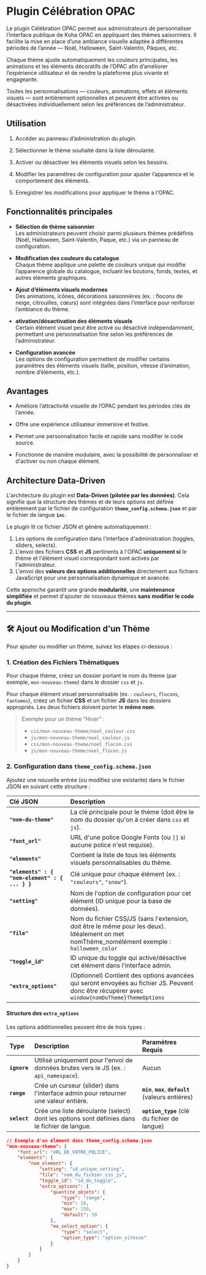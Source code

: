 # Plugin Célébration OPAC

Le plugin Célébration OPAC permet aux administrateurs de personnaliser l’interface publique de Koha OPAC en appliquant des thèmes saisonniers.
Il facilite la mise en place d’une ambiance visuelle adaptée à différentes périodes de l’année — Noël, Halloween, Saint-Valentin, Pâques, etc.

Chaque thème ajuste automatiquement les couleurs principales, les animations et les éléments décoratifs de l’OPAC afin d’améliorer l’expérience utilisateur et de rendre la plateforme plus vivante et engageante.

Toutes les personnalisations — couleurs, animations, effets et éléments visuels — sont entièrement optionnelles et peuvent être activées ou désactivées individuellement selon les préférences de l’administrateur.

## Utilisation

1. Accéder au panneau d’administration du plugin.

2. Sélectionner le thème souhaité dans la liste déroulante.

3. Activer ou désactiver les éléments visuels selon les besoins.

4. Modifier les paramètres de configuration pour ajuster l’apparence et le comportement des éléments.

5. Enregistrer les modifications pour appliquer le thème a l'OPAC.


## Fonctionnalités principales

- **Sélection de thème saisonnier** <br>
Les administrateurs peuvent choisir parmi plusieurs thèmes prédéfinis (Noël, Halloween, Saint-Valentin, Paque, etc.) via un panneau de configuration.

- **Modification des couleurs du catalogue** <br>
Chaque thème applique une palette de couleurs unique qui modifie l’apparence globale du catalogue, incluant les boutons, fonds, textes, et autres éléments graphiques.

- **Ajout d’éléments visuels modernes** <br>
Des animations, icônes, décorations saisonnières (ex. : flocons de neige, citrouilles, cœurs) sont intégrées dans l’interface pour renforcer l’ambiance du thème.

- **ativation/désactivation des éléments visuels** <br>
Certain élément visuel peut être activé ou désactivé indépendamment, permettant une personnalisation fine selon les préférences de l’administrateur.

- **Configuration avancée** <br>
Les options de configuration permettent de modifier certains paramètres des éléments visuels (taille, position, vitesse d’animation, nombre d’éléments, etc.).

## Avantages

- Améliore l’attractivité visuelle de l’OPAC pendant les périodes clés de l’année.

- Offre une expérience utilisateur immersive et festive.

- Permet une personnalisation facile et rapide sans modifier le code source.

- Fonctionne de manière modulaire, avec la possibilité de personnaliser et d'activer ou non chaque élément.


##  Architecture Data-Driven

L'architecture du plugin est **Data-Driven (pilotée par les données)**. Cela signifie que la structure des thèmes et de leurs options est définie entièrement par le fichier de configuration **`theme_config.schema.json`** et par le fichier de langue **`inc`**.

Le plugin lit ce fichier JSON et génère automatiquement :
1.  Les options de configuration dans l'interface d'administration (toggles, sliders, selects).
2.  L'envoi des fichiers **CSS** et **JS** pertinents à l'OPAC **uniquement si** le thème et l'élément visuel correspondant sont activés par l'administrateur.
3.  L'envoi des **valeurs des options additionnelles** directement aux fichiers JavaScript pour une personnalisation dynamique et avancée.

Cette approche garantit une grande **modularité**, une **maintenance simplifiée** et permet d'ajouter de nouveaux thèmes **sans modifier le code du plugin**.

---

## 🛠️ Ajout ou Modification d'un Thème

Pour ajouter ou modifier un thème, suivez les étapes ci-dessous :

### 1. Création des Fichiers Thématiques

Pour chaque thème, créez un dossier portant le nom du thème (par exemple, `mon-nouveau-theme`) dans le dossier `css` et `js`.

Pour chaque élément visuel personnalisable (ex. : `couleurs`, `flocons`, `fantomes`), créez un fichier **CSS** et un fichier **JS** dans les dossiers appropriés. Les deux fichiers doivent porter le **même nom**.

> Exemple pour un thème "Hiver" :
> * `css/mon-nouveau-theme/noel_couleur.css`
> * `js/mon-nouveau-theme/noel_couleur.js`
> * `css/mon-nouveau-theme/noel_flocon.css`
> * `js/mon-nouveau-theme/noel_flocon.js`

### 2. Configuration dans `theme_config.schema.json`

Ajoutez une nouvelle entrée (ou modifiez une existante) dans le fichier JSON en suivant cette structure :

| Clé JSON | Description |
| :--- | :--- |
| **`"nom-du-theme"`** | La clé principale pour le thème (doit être le nom du dossier qu'on à créer dans `css` et `js`). |
| **`"font_url"`** | URL d'une police Google Fonts (ou `[]` si aucune police n'est requise). |
| **`"elements"`** | Contient la liste de tous les éléments visuels personnalisables du thème. |
| **`"elements" : { "nom-element" : { ... } }`** | Clé unique pour chaque élément (ex. : `"couleurs"`, `"snow"`). |
| **`"setting"`** | Nom de l'option de configuration pour cet élément (ID unique pour la base de données). |
| **`"file"`** | Nom du fichier CSS/JS (sans l'extension, doit être le même pour les deux). Idéalement on met nomThème_nomélément exemple : `halloween_color` |
| **`"toggle_id"`** | ID unique du toggle qui active/désactive cet élément dans l'interface admin. |
| **`"extra_options"`** | (Optionnel) Contient des options avancées qui seront envoyées au fichier JS. Peuvent donc être récupérer avec `window{nomDuTheme}ThemeOptions` |

#### Structure des `extra_options`

Les options additionnelles peuvent être de trois types :

| Type | Description | Paramètres Requis |
| :--- | :--- | :--- |
| **`ignore`** | Utilisé uniquement pour l'envoi de données brutes vers le JS (ex. : `api_namespace`). | Aucun |
| **`range`** | Crée un curseur (slider) dans l'interface admin pour retourner une valeur entière. | **`min`**, **`max`**, **`default`** (valeurs entières) |
| **`select`** | Crée une liste déroulante (select) dont les options sont définies dans le fichier de langue. | **`option_type`** (clé du fichier de langue) |

```json
// Exemple d'un élément dans theme_config.schema.json
"mon-nouveau-theme": {
    "font_url": "URL_DE_VOTRE_POLICE",
    "elements": {
        "nom_element": {
            "setting": "id_unique_setting",
            "file": "nom_du_fichier_css_js",
            "toggle_id": "id_du_toggle",
            "extra_options": {
                "quantite_objets": {
                    "type": "range",
                    "min": 10,
                    "max": 150,
                    "default": 50
                },
                "ma_select_option": {
                    "type": "select",
                    "option_type": "option_vitesse"
                }
            }
        }
    }
}